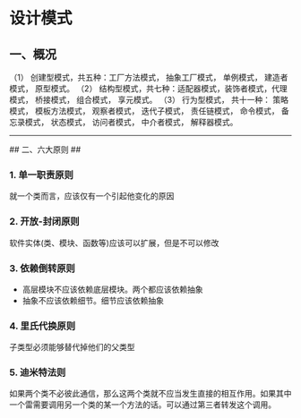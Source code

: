 # 设计模式 #
## 一、概况 ##
（1） 创建型模式，共五种：工厂方法模式， 抽象工厂模式， 单例模式， 建造者模式， 原型模式。
（2） 结构型模式，共七种：适配器模式，装饰者模式，代理模式， 桥接模式， 组合模式， 享元模式。
（3） 行为型模式， 共十一种： 策略模式， 模板方法模式， 观察者模式， 迭代子模式， 责任链模式， 命令模式， 备忘录模式， 状态模式， 访问者模式， 中介者模式， 解释器模式。
<hr/>
## 二、六大原则 ##

### 1. 单一职责原则 
就一个类而言，应该仅有一个引起他变化的原因

### 2. 开放-封闭原则
软件实体(类、模块、函数等)应该可以扩展，但是不可以修改

### 3. 依赖倒转原则
* 高层模块不应该依赖底层模块。两个都应该依赖抽象
* 抽象不应该依赖细节。细节应该依赖抽象

### 4. 里氏代换原则
子类型必须能够替代掉他们的父类型

### 5. 迪米特法则
如果两个类不必彼此通信，那么这两个类就不应当发生直接的相互作用。如果其中一个雷需要调用另一个类的某一个方法的话。可以通过第三者转发这个调用。